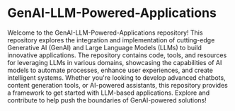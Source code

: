 # GenAI-LLM-Powered-Applications

Welcome to the GenAI-LLM-Powered-Applications repository! This repository explores the integration and implementation of cutting-edge Generative AI (GenAI) and Large Language Models (LLMs) to build innovative applications. The repository contains code, tools, and resources for leveraging LLMs in various domains, showcasing the capabilities of AI models to automate processes, enhance user experiences, and create intelligent systems. Whether you're looking to develop advanced chatbots, content generation tools, or AI-powered assistants, this repository provides a framework to get started with LLM-based applications. Explore and contribute to help push the boundaries of GenAI-powered solutions!
